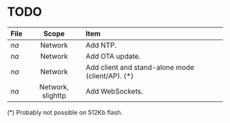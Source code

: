 TODO
=====

|File | Scope | Item |
|:--- | :---: | :--- |
|*na* | Network | Add NTP. |
|*na* | Network | Add OTA update. |
|*na* | Network | Add client and stand-alone mode (client/AP). (*)|
|*na* | Network, slighttp | Add WebSockets. |

(*) Probably not possible on 512Kb flash.

